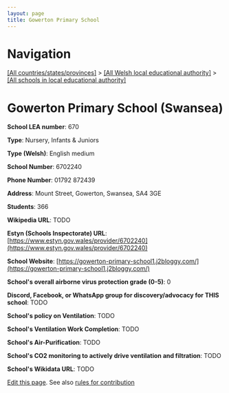 ```yaml
---
layout: page
title: Gowerton Primary School
---
```

# Navigation

[[All countries/states/provinces]](../../..) > [[All Welsh local educational authority]](../..) > [[All schools in local educational authority]](..)

# Gowerton Primary School (Swansea)

**School LEA number**: 670

**Type**: Nursery, Infants & Juniors

**Type (Welsh)**: English medium

**School Number**: 6702240

**Phone Number**: 01792 872439

**Address**: Mount Street, Gowerton, Swansea, SA4 3GE

**Students**: 366

**Wikipedia URL**: TODO

**Estyn (Schools Inspectorate) URL**: [https://www.estyn.gov.wales/provider/6702240](https://www.estyn.gov.wales/provider/6702240)

**School Website**: [https://gowerton-primary-school1.j2bloggy.com/](https://gowerton-primary-school1.j2bloggy.com/)

**School's overall airborne virus protection grade (0-5)**: 0

**Discord, Facebook, or WhatsApp group for discovery/advocacy for THIS school**: TODO

**School's policy on Ventilation**: TODO

**School's Ventilation Work Completion**: TODO

**School's Air-Purification**: TODO

**School's CO2 monitoring to actively drive ventilation and filtration**: TODO

**School's Wikidata URL**: TODO




[Edit this page](https://github.com/ventilate-schools/Wales/edit/prif/./Swansea/Gowerton_Primary_School.md). See also [rules for contribution](../../../contribution-rules/)